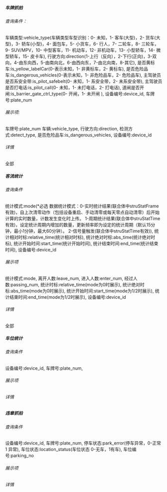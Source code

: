 ##### 车牌抓拍
###### 查询条件：
车辆类型:vehicle_type(车辆类型车型识别：0- 未知，1- 客车(大型)，2- 货车(大型)，3- 轿车(小型)，4- 面包车，5- 小货车，6- 行人，7- 二轮车，8- 三轮车，9- SUV/MPV，10- 中型客车，11- 机动车，12- 非机动车，13- 小型轿车，14- 微型轿车，15- 皮卡车),
行驶方向:direction(1-上行（反向），2-下行(正向)，3-双向，4-由东向西，5-由南向北，6-由西向东，7-由北向南，8-其它),
是否黄标车:is_yellow_labelCar(0-表示未知，1- 非黄标车，2- 黄标车),
是否危险品车:is_dangerous_vehicles(0-表示未知，1- 非危险品车，2- 危险品车),
主驾驶员是否系安全带:is_pilot_safebelt(0- 未知，1- 系安全带，2- 未系安全带),
主驾驶员是否打电话:is_pilot_call(0- 未知，1- 未打电话，2- 打电话),
道闸是否开闸:is_barrier_gate_ctrl_type(0- 开闸，1- 未开闸 ),
设备编号:device_id,
车牌号:plate_num
###### 展示项:
车牌号:plate_num
车辆:vehicle_type,
行驶方向:direction,
检测方式:detect_type,
是否危险品车:is_dangerous_vehicles,
设备编号:device_id
###### 详情
全部

##### 客流统计
###### 查询条件
统计模式:mode(*必选 数据统计模式：0-实时统计结果(联合体中struStatFrame有效)，自上次清零动作（包括设备重启、手动清零或每天零点自动清零）后开始计算的实时数量，计数发生变化时上传。        1-周期统计结果(联合体中struStatTime有效)，设定统计周期内增加的数量，更新频率即为设定的统计周期（默认15分钟，最小1分钟，最大60分钟）。 2-信号量触发(联合体中struStatTime有效)),
统计相对时标:relative_time(统计相对时标),
统计绝对时标:abs_time(统计绝对时标),
统计开始时间:start_time(统计开始时间),
统计结束时间:end_time(统计结束时间),
设备编号:device_id
###### 展示项
统计模式:mode,
离开人数:leave_num,
进入人数:enter_num,
经过人数:passing_num,
统计时标:relative_time(mode为0时展示),
统计绝对时标:abs_time(mode为0时展示),
统计开始时间:start_time(mode为1/2时展示),
统计结束时间:end_time(mode为1/2时展示),
设备编号:device_id
###### 详情
全部

##### 车位统计
###### 查询条件
设备编号:device_id,
车牌号:plate_num,

###### 展示项
###### 详情

##### 违章抓拍
###### 查询条件
设备编号:device_id,
车牌号:plate_num,
停车状态:park_error(停车异常，0-正常 1 异常),
车位状态:location_status(车位状态 0-无车，1有车),
车位编号:parking_no
###### 展示项
###### 详情


